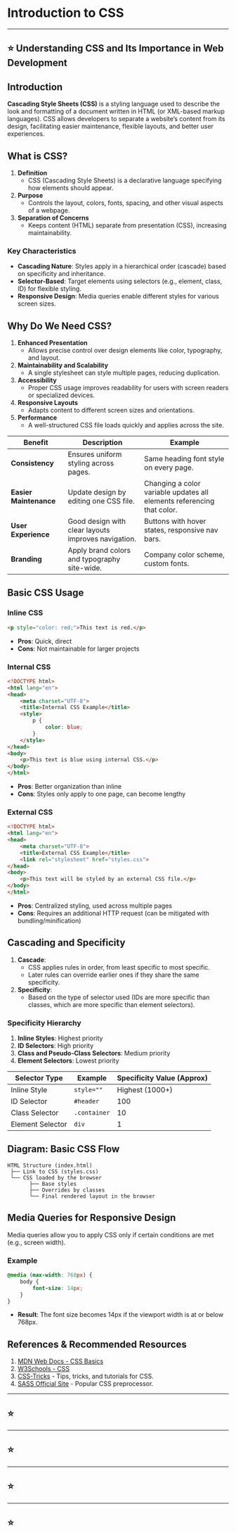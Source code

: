 # Introduction to CSS

---
## ⭐️ Understanding CSS and Its Importance in Web Development

## Introduction
**Cascading Style Sheets (CSS)** is a styling language used to describe the look and formatting of a document written in HTML (or XML-based markup languages). CSS allows developers to separate a website’s content from its design, facilitating easier maintenance, flexible layouts, and better user experiences.

## What is CSS?
1. **Definition**
   - CSS (Cascading Style Sheets) is a declarative language specifying how elements should appear.
2. **Purpose**
   - Controls the layout, colors, fonts, spacing, and other visual aspects of a webpage.
3. **Separation of Concerns**
   - Keeps content (HTML) separate from presentation (CSS), increasing maintainability.

### Key Characteristics
- **Cascading Nature**: Styles apply in a hierarchical order (cascade) based on specificity and inheritance.
- **Selector-Based**: Target elements using selectors (e.g., element, class, ID) for flexible styling.
- **Responsive Design**: Media queries enable different styles for various screen sizes.

## Why Do We Need CSS?
1. **Enhanced Presentation**
   - Allows precise control over design elements like color, typography, and layout.
2. **Maintainability and Scalability**
   - A single stylesheet can style multiple pages, reducing duplication.
3. **Accessibility**
   - Proper CSS usage improves readability for users with screen readers or specialized devices.
4. **Responsive Layouts**
   - Adapts content to different screen sizes and orientations.
5. **Performance**
   - A well-structured CSS file loads quickly and applies across the site.

| Benefit                       | Description                                                   | Example                                                                 |
|------------------------------|---------------------------------------------------------------|-------------------------------------------------------------------------|
| **Consistency**              | Ensures uniform styling across pages.                        | Same heading font style on every page.                                  |
| **Easier Maintenance**       | Update design by editing one CSS file.                       | Changing a color variable updates all elements referencing that color.  |
| **User Experience**          | Good design with clear layouts improves navigation.          | Buttons with hover states, responsive nav bars.                         |
| **Branding**                 | Apply brand colors and typography site-wide.                 | Company color scheme, custom fonts.                                     |

## Basic CSS Usage

### Inline CSS
```html
<p style="color: red;">This text is red.</p>
```
- **Pros**: Quick, direct
- **Cons**: Not maintainable for larger projects

### Internal CSS
```html
<!DOCTYPE html>
<html lang="en">
<head>
    <meta charset="UTF-8">
    <title>Internal CSS Example</title>
    <style>
        p {
            color: blue;
        }
    </style>
</head>
<body>
    <p>This text is blue using internal CSS.</p>
</body>
</html>
```
- **Pros**: Better organization than inline
- **Cons**: Styles only apply to one page, can become lengthy

### External CSS
```html
<!DOCTYPE html>
<html lang="en">
<head>
    <meta charset="UTF-8">
    <title>External CSS Example</title>
    <link rel="stylesheet" href="styles.css">
</head>
<body>
    <p>This text will be styled by an external CSS file.</p>
</body>
</html>
```
- **Pros**: Centralized styling, used across multiple pages
- **Cons**: Requires an additional HTTP request (can be mitigated with bundling/minification)

## Cascading and Specificity
1. **Cascade**:
   - CSS applies rules in order, from least specific to most specific.
   - Later rules can override earlier ones if they share the same specificity.
2. **Specificity**:
   - Based on the type of selector used (IDs are more specific than classes, which are more specific than element selectors).

### Specificity Hierarchy
1. **Inline Styles**: Highest priority
2. **ID Selectors**: High priority
3. **Class and Pseudo-Class Selectors**: Medium priority
4. **Element Selectors**: Lowest priority

| Selector Type           | Example      | Specificity Value (Approx) |
|-------------------------|-------------|----------------------------|
| Inline Style            | `style=""` | Highest (1000+)            |
| ID Selector             | `#header`   | 100                        |
| Class Selector          | `.container`| 10                         |
| Element Selector        | `div`       | 1                          |

## Diagram: Basic CSS Flow
```plaintext
HTML Structure (index.html)
 ├── Link to CSS (styles.css)
 └── CSS loaded by the browser
       ├── Base styles
       ├── Overrides by classes
       └── Final rendered layout in the browser
```

## Media Queries for Responsive Design
Media queries allow you to apply CSS only if certain conditions are met (e.g., screen width).

### Example
```css
@media (max-width: 768px) {
    body {
        font-size: 14px;
    }
}
```
- **Result**: The font size becomes 14px if the viewport width is at or below 768px.

## References & Recommended Resources
1. [MDN Web Docs - CSS Basics](https://developer.mozilla.org/en-US/docs/Web/CSS)
2. [W3Schools - CSS](https://www.w3schools.com/css/)
3. [CSS-Tricks](https://css-tricks.com/) - Tips, tricks, and tutorials for CSS.
4. [SASS Official Site](https://sass-lang.com/) - Popular CSS preprocessor.

---
## ⭐️

---
## ⭐️ 

---
## ⭐️

---
## ⭐️ 